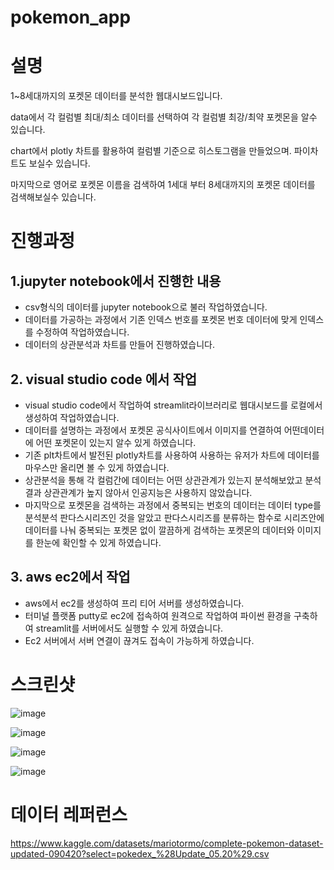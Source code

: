 # pokemon_app
# 설명

1~8세대까지의 포켓몬 데이터를 분석한 웹대시보드입니다.

data에서 각 컬럼별 최대/최소 데이터를 선택하여 각 컬럼별 최강/최약 포켓몬을 알수 있습니다.

chart에서 plotly 차트를 활용하여 컬럼별 기준으로 히스토그램을 만들었으며. 파이차트도 보실수 있습니다.


마지막으로 영어로 포켓몬 이름을 검색하여 1세대 부터 8세대까지의 포켓몬 데이터를 검색해보실수 있습니다.

# 진행과정

##  1.jupyter notebook에서 진행한 내용

  - csv형식의 데이터를 jupyter notebook으로 불러 작업하였습니다.
  - 데이터를 가공하는 과정에서 기존 인덱스 번호를 포켓몬 번호 데이터에 맞게 인덱스를 수정하여 작업하였습니다.
  - 데이터의 상관분석과 차트를 만들어 진행하였습니다. 

## 2. visual studio code 에서 작업

  - visual studio code에서 작업하여 streamlit라이브러리로 웹대시보드를 로컬에서 생성하여 작업하였습니다.
  - 데이터를 설명하는 과정에서 포켓몬 공식사이트에서 이미지를 연결하여 어떤데이터에 어떤 포켓몬이 있는지 알수 있게 하였습니다.
  - 기존 plt차트에서 발전된 plotly차트를 사용하여 사용하는 유저가 차트에 데이터를 마우스만 올리면 볼 수 있게 하였습니다.
  - 상관분석을 통해 각 컬럼간에 데이터는 어떤 상관관계가 있는지 분석해보았고 분석 결과 상관관계가 높지 않아서 인공지능은 사용하지 않았습니다.
  - 마지막으로 포켓몬을 검색하는 과정에서 중복되는 번호의 데이터는 데이터 type를 분석분석 판다스시리즈인 것을 알았고 판다스시리즈를 분류하는 함수로      시리즈안에 데이터를 나눠 중복되는 포켓몬 없이 깔끔하게 검색하는 포켓몬의 데이터와 이미지를 한눈에 확인할 수 있게 하였습니다.

## 3. aws ec2에서 작업

  - aws에서 ec2를 생성하여 프리 티어 서버를 생성하였습니다.
  - 터미널 플랫폼 putty로 ec2에 접속하여 원격으로 작업하여 파이썬 환경을 구축하여 streamlit를 서버에서도 실행할 수 있게 하였습니다.
  - Ec2 서버에서 서버 연결이 끊겨도 접속이 가능하게 하였습니다.





# 스크린샷

![image](https://user-images.githubusercontent.com/120348521/208610779-1300276a-bc0e-4ffe-9990-466e0cf19690.png)

![image](https://user-images.githubusercontent.com/120348521/208610934-c8985851-b045-4139-895c-b5a82c4188db.png)

![image](https://user-images.githubusercontent.com/120348521/208620599-1e7169a5-4a91-4c5b-92d4-b3b622461bc8.png)

![image](https://user-images.githubusercontent.com/120348521/209062948-84aaffce-06f8-48bb-8b80-dd2cafb91458.png)


















# 데이터 레퍼런스

https://www.kaggle.com/datasets/mariotormo/complete-pokemon-dataset-updated-090420?select=pokedex_%28Update_05.20%29.csv
